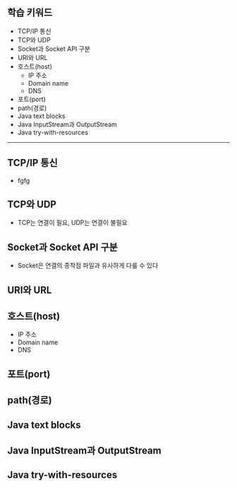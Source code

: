 ## 학습 키워드

- TCP/IP 통신
- TCP와 UDP
- Socket과 Socket API 구분
- URI와 URL
- 호스트(host)
    - IP 주소
    - Domain name
    - DNS
- 포트(port)
- path(경로)
- Java text blocks
- Java InputStream과 OutputStream
- Java try-with-resources

<hr>

## TCP/IP 통신

- fgfg

## TCP와 UDP

- TCP는 연결이 필요, UDP는 연결이 불필요

## Socket과 Socket API 구분

- Socket은 연결의 종착점 파일과 유사하게 다룰 수 있다
## URI와 URL
## 호스트(host)
 - IP 주소
 - Domain name
 - DNS
## 포트(port)
## path(경로)
## Java text blocks
## Java InputStream과 OutputStream
## Java try-with-resources